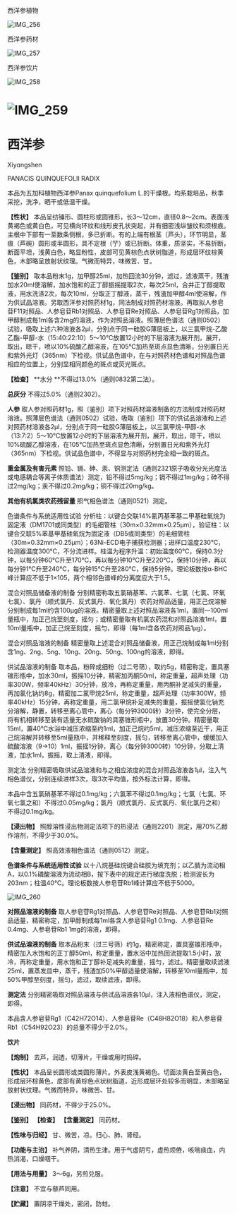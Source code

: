 西洋参植物

![IMG_256](/medicine-image/xi-yang-can/1.png)

西洋参药材

![IMG_257](/medicine-image/xi-yang-can/2.png)

西洋参饮片

![IMG_258](/medicine-image/xi-yang-can/3.png)

# ![IMG_259](/medicine-image/xi-yang-can/4.png)

# ****西洋参****

Xiyɑngshen

PANACIS QUINQUEFOLII RADIX

本品为五加科植物西洋参Panax quinquefolium L.的干燥根。均系栽培品，秋季采挖，洗净，晒干或低温干燥。

**【性状】** 本品呈纺锤形、圆柱形或圆锥形，长3～12cm，直径0.8～2cm。表面浅黄褐色或黄白色，可见横向环纹和线形皮孔状突起，并有细密浅纵皱纹和须根痕。主根中下部有一至数条侧根，多已折断。有的上端有根茎（芦头），环节明显，茎痕（芦碗）圆形或半圆形，具不定根（艼）或已折断。体重，质坚实，不易折断，断面平坦，浅黄白色，略显粉性，皮部可见黄棕色点状树脂道，形成层环纹棕黄色，木部略呈放射状纹理。气微而特异，味微苦、甘。

**【鉴别】** 取本品粉末1g，加甲醇25ml，加热回流30分钟，滤过，滤液蒸干，残渣加水20ml使溶解，加水饱和的正丁醇振摇提取2次，每次25ml，合并正丁醇提取液，用水洗涤2次，每次10ml，分取正丁醇液，蒸干，残渣加甲醇4ml使溶解，作为供试品溶液。另取西洋参对照药材1g，同法制成对照药材溶液。再取拟人参皂苷F11对照品、人参皂苷Rb1对照品、人参皂苷Re对照品、人参皂苷Rg1对照品，加甲醇制成每1ml各含2mg的溶液，作为对照品溶液。照薄层色谱法（通则0502）试验，吸取上述六种溶液各2μl，分别点于同一硅胶G薄层板上，以三氯甲烷-乙酸乙酯-甲醇-水（15:40:22:10）5～10℃放置12小时的下层溶液为展开剂，展开，取出，晾干，喷以10\%硫酸乙醇溶液，在105℃加热至斑点显色清晰，分别置日光和紫外光灯（365nm）下检视。供试品色谱中，在与对照药材色谱和对照品色谱相应的位置上，分别显相同颜色的斑点或荧光斑点。

**【检查】** **水分 **不得过13.0\%（通则0832第二法）。

**总灰分** 不得过5.0\%（通则2302）。

**人参** 取人参对照药材1g，照〔鉴别〕项下对照药材溶液制备的方法制成对照药材溶液。照薄层色谱法（通则0502）试验，吸取〔鉴别〕项下的供试品溶液和上述对照药材溶液各2μl，分别点于同一硅胶G薄层板上，以三氯甲烷-甲醇-水（13:7:2）5～10℃放置12小时的下层溶液为展开剂，展开，取出，晾干，喷以10\%硫酸乙醇溶液，在105℃加热至斑点显色清晰，分别置日光和紫外光灯（365nm）下检视。供试品色谱中，不得显与对照药材完全相一致的斑点。

**重金属及有害元素** 照铅、镉、砷、汞、铜测定法（通则2321原子吸收分光光度法或电感耦合等离子体质谱法）测定，铅不得过5mg/kg；镉不得过1mg/kg；砷不得过2mg/kg；汞不得过0.2mg/kg；铜不得过20mg/kg。

**其他有机氯类农药残留量** 照气相色谱法（通则0521）测定。

色谱条件与系统适用性试验 分析柱：以键合交联14\%氰丙基苯基二甲基硅氧烷为固定液（DM1701或同类型）的毛细管柱（30m×0.32mm×0.25μm），验证柱：以键合交联5\%苯基甲基硅氧烷为固定液（DB5或同类型）的毛细管柱（30m×0.32mm×0.25μm）；63Ni-ECD电子捕获检测器；进样口温度230℃，检测器温度300℃，不分流进样。柱温为程序升温：初始温度60℃，保持0.3分钟，以每分钟60℃升至170℃，再以每分钟10℃升至220℃，保持10分钟，再以每分钟1℃升至240℃，每分钟15℃升至280℃，保持5分钟。理论板数按α-BHC峰计算应不低于1×105，两个相邻色谱峰的分离度应大于1.5。

混合对照品储备液的制备 分别精密称取五氯硝基苯、六氯苯、七氯（七氯、环氧七氯）、氯丹（顺式氯丹、反式氯丹、氧化氯丹）农药对照品适量，用正己烷溶解分别制成每1ml约含100μg的溶液。精密量取上述对照品溶液各1ml，置同一100ml量瓶中，加正己烷至刻度，摇匀；或精密量取有机氯农药混和对照品溶液1ml，置10ml量瓶中，加正己烷至刻度，摇匀，即得（每1ml含各农药对照品1μg）。

混合对照品溶液的制备 精密量取上述混合对照品储备液，用正己烷制成每1ml分别含1ng、2ng、5ng、10ng、20ng、50ng、100ng的溶液，即得。

供试品溶液的制备 取本品，粉碎成细粉（过二号筛），取约5g，精密称定，置具塞锥形瓶中，加水30ml，振摇10分钟，精密加丙酮50ml，称定重量，超声处理（功率300W，频率40kHz）30分钟，放冷，再称定重量，用丙酮补足减失的重量，再加氯化钠约8g，精密加二氯甲烷25ml，称定重量，超声处理（功率300W，频率40kHz）15分钟，再称定重量，用二氯甲烷补足减失的重量，振摇使氯化钠充分溶解，静置，转移至离心管中，离心（每分钟3000转）3分钟，使完全分层，将有机相转移至装有适量无水硫酸钠的具塞锥形瓶中，放置30分钟。精密量取15ml，置40℃水浴中减压浓缩至约1ml，加正己烷约5ml，减压浓缩至近干，用正己烷溶解并转移至5ml量瓶中，并稀释至刻度，摇匀，转移至离心管中，缓缓加入硫酸溶液（9→10）1ml，振摇1分钟，离心（每分钟3000转）10分钟，分取上清液，加水1ml，振摇，取上清液，即得。

测定法 分别精密吸取供试品溶液和与之相应浓度的混合对照品溶液各1μl，注入气相色谱仪，分别连续进样3次，取3次平均值，按外标法计算，即得。

本品中含五氯硝基苯不得过0.1mg/kg；六氯苯不得过0.1mg/kg；七氯（七氯、环氧七氯之和）不得过0.05mg/kg；氯丹（顺式氯丹、反式氯丹、氧化氯丹之和）不得过0.1mg/kg。

**【浸出物】** 照醇溶性浸出物测定法项下的热浸法（通则2201）测定，用70\%乙醇作溶剂，不得少于30.0\%。

**【含量测定】** 照高效液相色谱法（通则0512）测定。

**色谱条件与系统适用性试验** 以十八烷基硅烷键合硅胶为填充剂；以乙腈为流动相A，以0.1\%磷酸溶液为流动相B，按下表中的规定进行梯度洗脱；检测波长为203nm；柱温40℃。理论板数按人参皂苷Rb1峰计算应不低于5000。

![IMG_260](/medicine-image/xi-yang-can/5.png)

**对照品溶液的制备** 取人参皂苷Rg1对照品、人参皂苷Re对照品、人参皂苷Rb1对照品适量，精密称定，加甲醇制成每1ml各含人参皂苷Rg1 0.1mg、人参皂苷Re 0.4mg、人参皂苷Rb1 1mg的溶液，即得。

**供试品溶液的制备** 取本品粉末（过三号筛）约1g，精密称定，置具塞锥形瓶中，精密加入水饱和的正丁醇50ml，称定重量，置水浴中加热回流提取1.5小时，放冷，再称定重量，用水饱和正丁醇补足减失的重量，摇匀，滤过。精密量取续滤液25ml，置蒸发皿中，蒸干，残渣加50\%甲醇适量使溶解，转移至10ml量瓶中，加50\%甲醇至刻度，摇匀，滤过，取续滤液，即得。

**测定法** 分别精密吸取对照品溶液与供试品溶液各10μl，注入液相色谱仪，测定，即得。

本品含人参皂苷Rg1（C42H72O14）、人参皂苷Re（C48H82O18）和人参皂苷Rb1（C54H92O23）的总量不得少于2.0\%。

**饮片**

**【炮制】** 去芦，润透，切薄片，干燥或用时捣碎。

**【性状】** 本品呈长圆形或类圆形薄片。外表皮浅黄褐色。切面淡黄白至黄白色，形成层环棕黄色，皮部有黄棕色点状树脂道，近形成层环处较多而明显，木部略呈放射状纹理。气微而特异，味微苦、甘。

**【浸出物】** 同药材，不得少于25.0\%。

**【鉴别】** **【检查】** **【含量测定】** 同药材。

**【性味与归经】** 甘、微苦，凉。归心、肺、肾经。

**【功能与主治】** 补气养阴，清热生津。用于气虚阴亏，虚热烦倦，咳喘痰血，内热消渴，口燥咽干。

**【用法与用量】** 3～6g，另煎兑服。

**【注意】** 不宜与藜芦同用。

**【贮藏】** 置阴凉干燥处，密闭，防蛀。